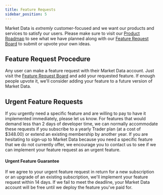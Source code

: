 ```yaml
---
title: Feature Requests
sidebar_position: 5
---
```


Market Data is _extremly_ customer-focused and we want our products and services to satisfy our users. Please make sure to visit our [Product Roadmap](https://roadmap.marketdata.app/) to see what we have planned along with our [Feature Request Board](https://roadmap.marketdata.app/features) to submit or upvote your own ideas.

## Feature Request Procedure

Any user can make a feature request with their Market Data account. Just visit the [Feature Request Board](https://roadmap.marketdata.app/features) and add your requested feature. If enough people upvote it, we'll consider adding your feature to a future version of Market Data.

## Urgent Feature Requests

If you urgently need a specific feature and are willing to pay to have it implemented immediately, please let us know. For features that would demand less than 2 days of developer time, we can normally accommodate these requests if you subscribe to a yearly Trader plan (at a cost of $348.00) or extend an existing membership by another year. If you are hesitating to sign-up to Market Data because you need a specific feature that we do not currently offer, we encourage you to contact us to see if we can implement your feature request as an urgent feature. 

#### Urgent Feature Guarantee

If we agree to your urgent feature request in return for a new subscription or an upgrade of an existing subscription, we'll implement your feature request within 14 days. If we fail to meet the deadline, your Market Data account will be free until we deploy the feature you've paid for. 
